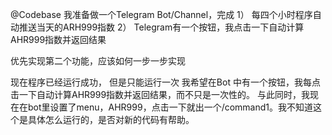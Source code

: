 @Codebase 我准备做一个Telegram Bot/Channel，完成
1） 每四个小时程序自动推送当天的ARH999指数
2） Telegram有一个按钮，我点击一下自动计算AHR999指数并返回结果

优先实现第二个功能，应该如何一步一步实现

现在程序已经运行成功，
但是只能运行一次
我希望在Bot 中有一个按钮，我每点击一下自动计算AHR999指数并返回结果，而不只是一次性的。
与此同时，我现在在bot里设置了menu，AHR999，点击一下就出一个/command1。我不知道这个是具体怎么运行的，是否对新的代码有帮助。





